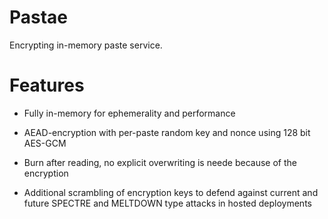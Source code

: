 # Pastae

Encrypting in-memory paste service.

# Features

* Fully in-memory for ephemerality and performance

* AEAD-encryption with per-paste random key and nonce using 128 bit AES-GCM

* Burn after reading, no explicit overwriting is neede because of the encryption

* Additional scrambling of encryption keys to defend against current and future SPECTRE and MELTDOWN type attacks in hosted deployments